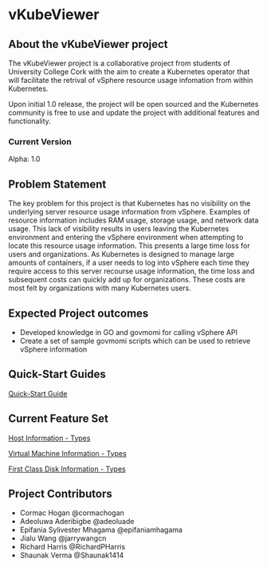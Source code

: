 # vKubeViewer

## About the vKubeViewer project

The vKubeViewer project is a collaborative project from students of University College Cork with the aim to create a Kubernetes operator that will facilitate the retrival of vSphere resource usage infomation from within Kubernetes. 

Upon initial 1.0 release, the project will be open sourced and the Kubernetes community is free to use and update the project with additional features and functionality. 


### Current Version 
Alpha: 1.0

## Problem Statement

The key problem for this project is that Kubernetes has no visibility on the underlying server resource usage information from vSphere. Examples of resource information includes RAM usage, storage usage, and network data usage. This lack of visibility results in users leaving the Kubernetes environment and entering the vSphere environment when attempting to locate this resource usage information. This presents a large time loss for users and organizations. As Kubernetes is designed to manage large amounts of containers, if a user needs to log into vSphere each time they require access to this server recourse usage information, the time loss and subsequent costs can quickly add up for organizations. These costs are most felt by organizations with many Kubernetes users.  

## Expected Project outcomes

- Developed knowledge in GO and govmomi for calling vSphere API
- Create a set of sample govmomi scripts which can be used to retrieve vSphere information

## Quick-Start Guides

[Quick-Start Guide](https://github.com/vKubeViewer/vkubeviewer/blob/Richard/docs/QuickStartGuide.md) 


## Current Feature Set

[Host Information - Types](https://github.com/vKubeViewer/vkubeviewer/blob/Richard/docs/HostInformation-Types.md)

[Virtual Machine Information - Types](https://github.com/vKubeViewer/vkubeviewer/blob/Richard/docs/VertualMachineInformation-Types.md)

[First Class Disk Information - Types](https://github.com/vKubeViewer/vkubeviewer/blob/Richard/docs/FirstClassDiskInformation-Types.md)



## Project Contributors

* Cormac Hogan @cormachogan </br>
* Adeoluwa Aderibigbe @adeoluade </br>
* Epifania Sylivester Mhagama @epifaniamhagama </br>
* Jialu Wang @jarrywangcn </br>
* Richard Harris @RichardPHarris </br>
* Shaunak Verma @Shaunak1414
